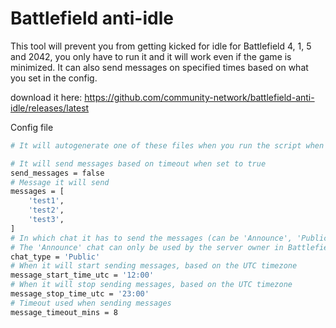 # Battlefield anti-idle

This tool will prevent you from getting kicked for idle for Battlefield 4, 1, 5 and 2042, you only have to run it and it will work even if the game is minimized.
It can also send messages on specified times based on what you set in the config.

download it here: https://github.com/community-network/battlefield-anti-idle/releases/latest

Config file

```bash
# It will autogenerate one of these files when you run the script when it doesn't exist already.

# It will send messages based on timeout when set to true
send_messages = false
# Message it will send
messages = [
    'test1',
    'test2',
    'test3',
]
# In which chat it has to send the messages (can be 'Announce', 'Public', 'Team' or 'Squad')
# The 'Announce' chat can only be used by the server owner in Battlefield 2042, on older titles it will use public chat when selected.
chat_type = 'Public'
# When it will start sending messages, based on the UTC timezone
message_start_time_utc = '12:00'
# When it will stop sending messages, based on the UTC timezone
message_stop_time_utc = '23:00'
# Timeout used when sending messages
message_timeout_mins = 8
```
